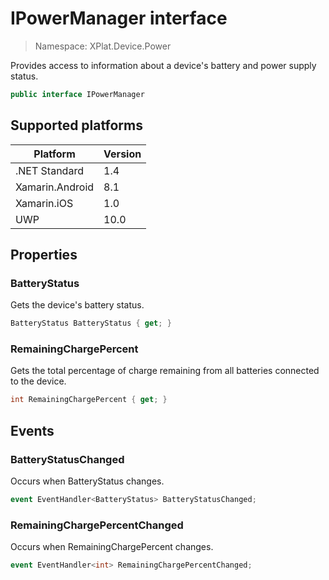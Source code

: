 # IPowerManager interface

> Namespace: XPlat.Device.Power

Provides access to information about a device's battery and power supply status.

```csharp
public interface IPowerManager
```

## Supported platforms

| Platform | Version |
| --- | --- |
| .NET Standard | 1.4 |
| Xamarin.Android | 8.1 |
| Xamarin.iOS  | 1.0 |
| UWP | 10.0 | 

## Properties

### BatteryStatus

Gets the device's battery status.

```csharp
BatteryStatus BatteryStatus { get; }
```

### RemainingChargePercent

Gets the total percentage of charge remaining from all batteries connected to the device.

```csharp
int RemainingChargePercent { get; }
```

## Events

### BatteryStatusChanged

Occurs when BatteryStatus changes.

```csharp
event EventHandler<BatteryStatus> BatteryStatusChanged;
```

### RemainingChargePercentChanged

Occurs when RemainingChargePercent changes.

```csharp
event EventHandler<int> RemainingChargePercentChanged;
```